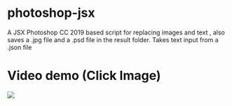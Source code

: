 # photoshop-jsx
A JSX Photoshop CC 2019 based script for replacing images and text , also saves a .jpg file and a .psd file in the result folder. Takes text input from a .json file

# Video demo (Click Image)
[![](https://raw.githubusercontent.com/avialxee/photoshop-jsx/main/thumb.png)](https://youtu.be/qKsxW6evvdY "Photoshop script to replace texts and images")
